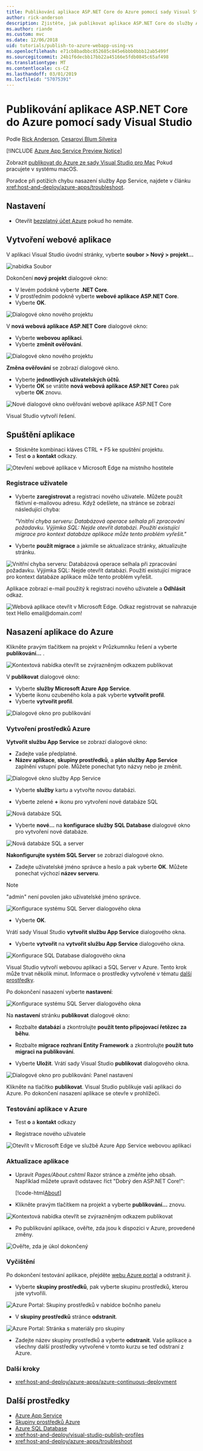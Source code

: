 ```yaml
---
title: Publikování aplikace ASP.NET Core do Azure pomocí sady Visual Studio
author: rick-anderson
description: Zjistěte, jak publikovat aplikace ASP.NET Core do služby Azure App Service pomocí sady Visual Studio.
ms.author: riande
ms.custom: mvc
ms.date: 12/06/2018
uid: tutorials/publish-to-azure-webapp-using-vs
ms.openlocfilehash: e71cb8badbbc852685c845e6bbb0bbb12ab5499f
ms.sourcegitcommit: 24b1f6decbb17bb22a45166e5fdb0845c65af498
ms.translationtype: MT
ms.contentlocale: cs-CZ
ms.lasthandoff: 03/01/2019
ms.locfileid: "57075391"
---
```

# <a name="publish-an-aspnet-core-app-to-azure-with-visual-studio"></a>Publikování aplikace ASP.NET Core do Azure pomocí sady Visual Studio

Podle [Rick Anderson](https://twitter.com/RickAndMSFT), [Cesarovi Blum Silveira](https://github.com/cesarbs)

[!INCLUDE [Azure App Service Preview Notice](../includes/azure-apps-preview-notice.md)]

Zobrazit [publikovat do Azure ze sady Visual Studio pro Mac](https://blog.xamarin.com/publish-azure-visual-studio-mac/) Pokud pracujete v systému macOS.

Poradce při potížích chybu nasazení služby App Service, najdete v článku <xref:host-and-deploy/azure-apps/troubleshoot>.

## <a name="set-up"></a>Nastavení

* Otevřít [bezplatný účet Azure](https://azure.microsoft.com/free/dotnet/) pokud ho nemáte. 

## <a name="create-a-web-app"></a>Vytvoření webové aplikace

V aplikaci Visual Studio úvodní stránky, vyberte **soubor > Nový > projekt...**

![nabídka Soubor](publish-to-azure-webapp-using-vs/_static/file_new_project.png)

Dokončení **nový projekt** dialogové okno:

* V levém podokně vyberte **.NET Core**.
* V prostředním podokně vyberte **webové aplikace ASP.NET Core**.
* Vyberte **OK**.

![Dialogové okno nového projektu](publish-to-azure-webapp-using-vs/_static/new_prj.png)

V **nová webová aplikace ASP.NET Core** dialogové okno:

* Vyberte **webovou aplikaci**.
* Vyberte **změnit ověřování**.

![Dialogové okno nového projektu](publish-to-azure-webapp-using-vs/_static/new_prj_2.png)

**Změna ověřování** se zobrazí dialogové okno. 

* Vyberte **jednotlivých uživatelských účtů**.
* Vyberte **OK** se vrátíte **nová webová aplikace ASP.NET Core**a pak vyberte **OK** znovu.

![Nové dialogové okno ověřování webové aplikace ASP.NET Core](publish-to-azure-webapp-using-vs/_static/new_prj_auth.png) 

Visual Studio vytvoří řešení.

## <a name="run-the-app"></a>Spuštění aplikace

* Stiskněte kombinaci kláves CTRL + F5 ke spuštění projektu.
* Test **o** a **kontakt** odkazy.

![Otevření webové aplikace v Microsoft Edge na místního hostitele](publish-to-azure-webapp-using-vs/_static/show.png)

### <a name="register-a-user"></a>Registrace uživatele

* Vyberte **zaregistrovat** a registraci nového uživatele. Můžete použít fiktivní e-mailovou adresu. Když odešlete, na stránce se zobrazí následující chyba:

    *"Vnitřní chyba serveru: Databázová operace selhala při zpracování požadavku. Výjimka SQL: Nejde otevřít databázi. Použití existující migrace pro kontext databáze aplikace může tento problém vyřešit."*
* Vyberte **použít migrace** a jakmile se aktualizace stránky, aktualizujte stránku.

![Vnitřní chyba serveru: Databázová operace selhala při zpracování požadavku. Výjimka SQL: Nejde otevřít databázi. Použití existující migrace pro kontext databáze aplikace může tento problém vyřešit.](publish-to-azure-webapp-using-vs/_static/mig.png)

Aplikace zobrazí e-mail použitý k registraci nového uživatele a **Odhlásit** odkaz.

![Webová aplikace otevřít v Microsoft Edge. Odkaz registrovat se nahrazuje text Hello email@domain.com!](publish-to-azure-webapp-using-vs/_static/hello.png)

## <a name="deploy-the-app-to-azure"></a>Nasazení aplikace do Azure

Klikněte pravým tlačítkem na projekt v Průzkumníku řešení a vyberte **publikování...** .

![Kontextová nabídka otevřít se zvýrazněným odkazem publikovat](publish-to-azure-webapp-using-vs/_static/pub.png)

V **publikovat** dialogové okno:

* Vyberte **služby Microsoft Azure App Service**.
* Vyberte ikonu ozubeného kola a pak vyberte **vytvořit profil**.
* Vyberte **vytvořit profil**.

![Dialogové okno pro publikování](publish-to-azure-webapp-using-vs/_static/maas1.png)

### <a name="create-azure-resources"></a>Vytvoření prostředků Azure

**Vytvořit službu App Service** se zobrazí dialogové okno:

* Zadejte vaše předplatné.
* **Název aplikace**, **skupiny prostředků**, a **plán služby App Service** zaplnění vstupní pole. Můžete ponechat tyto názvy nebo je změnit.

![Dialogové okno služby App Service](publish-to-azure-webapp-using-vs/_static/newrg1.png)

* Vyberte **služby** kartu a vytvořte novou databázi.

* Vyberte zelené **+** ikonu pro vytvoření nové databáze SQL

![Nová databáze SQL](publish-to-azure-webapp-using-vs/_static/sql.png)

* Vyberte **nové...**  na **konfigurace služby SQL Database** dialogové okno pro vytvoření nové databáze.

![Nová databáze SQL a server](publish-to-azure-webapp-using-vs/_static/conf.png)

**Nakonfigurujte systém SQL Server** se zobrazí dialogové okno.

* Zadejte uživatelské jméno správce a heslo a pak vyberte **OK**. Můžete ponechat výchozí **název serveru**. 

> [!NOTE]
> "admin" není povolen jako uživatelské jméno správce.

![Konfigurace systému SQL Server dialogového okna](publish-to-azure-webapp-using-vs/_static/conf_servername.png)

* Vyberte **OK**.

Vrátí sady Visual Studio **vytvořit službu App Service** dialogového okna.

* Vyberte **vytvořit** na **vytvořit službu App Service** dialogového okna.

![Konfigurace SQL Database dialogového okna](publish-to-azure-webapp-using-vs/_static/conf_final.png)

Visual Studio vytvoří webovou aplikaci a SQL Server v Azure. Tento krok může trvat několik minut. Informace o prostředky vytvořené v tématu [další prostředky](#additonal-resources).

Po dokončení nasazení vyberte **nastavení**:

![Konfigurace systému SQL Server dialogového okna](publish-to-azure-webapp-using-vs/_static/set.png)

Na **nastavení** stránku **publikovat** dialogové okno:

  * Rozbalte **databází** a zkontrolujte **použít tento připojovací řetězec za běhu**.
  * Rozbalte **migrace rozhraní Entity Framework** a zkontrolujte **použít tuto migraci na publikování**.

* Vyberte **Uložit**. Vrátí sady Visual Studio **publikovat** dialogového okna. 

![Dialogové okno pro publikování: Panel nastavení](publish-to-azure-webapp-using-vs/_static/pubs.png)

Klikněte na tlačítko **publikovat**. Visual Studio publikuje vaši aplikaci do Azure. Po dokončení nasazení aplikace se otevře v prohlížeči.

### <a name="test-your-app-in-azure"></a>Testování aplikace v Azure

* Test **o** a **kontakt** odkazy

* Registrace nového uživatele

![Otevřít v Microsoft Edge ve službě Azure App Service webovou aplikaci](publish-to-azure-webapp-using-vs/_static/register.png)

### <a name="update-the-app"></a>Aktualizace aplikace

* Upravit *Pages/About.cshtml* Razor stránce a změňte jeho obsah. Například můžete upravit odstavec říct "Dobrý den ASP.NET Core!":

    [!code-html[About](publish-to-azure-webapp-using-vs/sample/about.cshtml?highlight=9&range=1-9)]

* Klikněte pravým tlačítkem na projekt a vyberte **publikování...**  znovu.

![Kontextová nabídka otevřít se zvýrazněným odkazem publikovat](publish-to-azure-webapp-using-vs/_static/pub.png)

* Po publikování aplikace, ověřte, zda jsou k dispozici v Azure, provedené změny.

![Ověřte, zda je úkol dokončený](publish-to-azure-webapp-using-vs/_static/final.png)

### <a name="clean-up"></a>Vyčištění

Po dokončení testování aplikace, přejděte [webu Azure portal](https://portal.azure.com/) a odstranit ji.

* Vyberte **skupiny prostředků**, pak vyberte skupinu prostředků, kterou jste vytvořili.

![Azure Portal: Skupiny prostředků v nabídce bočního panelu](publish-to-azure-webapp-using-vs/_static/portalrg.png)

* V **skupiny prostředků** stránce **odstranit**.

![Azure Portal: Stránka s materiály pro skupiny](publish-to-azure-webapp-using-vs/_static/rgd.png)

* Zadejte název skupiny prostředků a vyberte **odstranit**. Vaše aplikace a všechny další prostředky vytvořené v tomto kurzu se teď odstraní z Azure.

### <a name="next-steps"></a>Další kroky

* <xref:host-and-deploy/azure-apps/azure-continuous-deployment>

## <a name="additonal-resources"></a>Další prostředky

* [Azure App Service](/azure/app-service/app-service-web-overview)
* [Skupiny prostředků Azure](/azure/azure-resource-manager/resource-group-overview#resource-groups)
* [Azure SQL Database](/azure/sql-database/)
* <xref:host-and-deploy/visual-studio-publish-profiles>
* <xref:host-and-deploy/azure-apps/troubleshoot>
